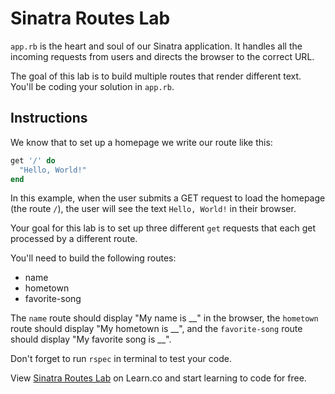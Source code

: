# Sinatra Routes Lab

`app.rb` is the heart and soul of our Sinatra application. It handles all the incoming requests from users and directs the browser to the correct URL.

The goal of this lab is to build multiple routes that render different text. You'll be coding your solution in `app.rb`.

## Instructions

We know that to set up a homepage we write our route like this:

```ruby
get '/' do
  "Hello, World!"
end
``` 

In this example, when the user submits a GET request to load the homepage (the route `/`), the user will see the text `Hello, World!` in their browser.

Your goal for this lab is to set up three different `get` requests that each get processed by a different route.

You'll need to build the following routes:

+ name
+ hometown
+ favorite-song

The `name` route should display "My name is \_\_" in the browser, the `hometown` route should display "My hometown is \_\_", and the `favorite-song` route should display "My favorite song is \_\_".

Don't forget to run `rspec` in terminal to test your code.

<p data-visibility='hidden'>View <a href='https://learn.co/lessons/sinatra-basic-routes-lab' title='Sinatra Routes Lab'>Sinatra Routes Lab</a> on Learn.co and start learning to code for free.</p>
